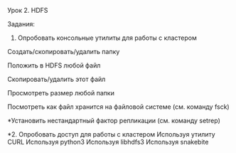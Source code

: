 Урок 2. HDFS

Задания:
1. Опробовать консольные утилиты для работы с кластером

Создать/скопировать/удалить папку

Положить в HDFS любой файл

Скопировать/удалить этот файл

Просмотреть размер любой папки

Посмотреть как файл хранится на файловой системе (см. команду fsck)

*Установить нестандартный фактор репликации (см. команду setrep)

*2. Опробовать доступ для работы с кластером
Используя утилиту CURL
Используя python3
Используя libhdfs3
Используя snakebite
